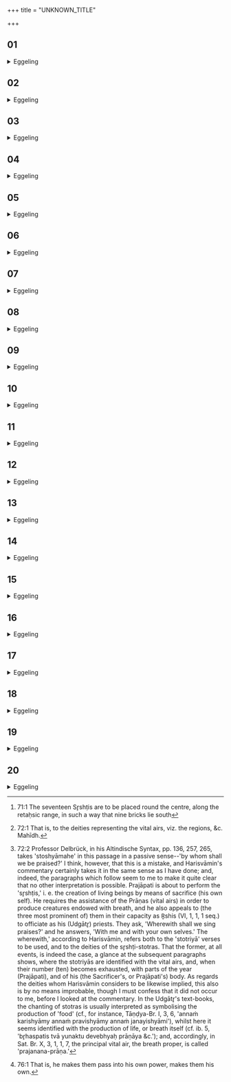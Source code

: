 +++
title = "UNKNOWN_TITLE"

+++


##  01
<details><summary>Eggeling</summary>

1. He then lays down the Srishṭis [^egg_142] (creations). For Prajāpati, having freed all beings from evil,

[^egg_142]: 71:1 The seventeen Sr̥shṭis are to be placed round the centre, along the retaḥsic range, in such a way that nine bricks lie south

from death, he now desired, 'May I produce creatures, may I procreate!'
</details>

##  02
<details><summary>Eggeling</summary>

2. He spake unto the vital airs [^egg_143], 'Together with you, I will here bring forth creatures!'--'Wherewith shall we sing praises [^egg_144]?'--'With me and with

[^egg_143]: 72:1 That is, to the deities representing the vital airs, viz. the regions, &c. Mahīdh.

[^egg_144]: 72:2 Professor Delbrück, in his Altindische Syntax, pp. 136, 257, 265, takes 'stoshyāmahe' in this passage in a passive sense--'by whom shall we be praised?' I think, however, that this is a mistake, and Harisvāmin's commentary certainly takes it in the same sense as I have done; and, indeed, the paragraphs which follow seem to me to make it quite clear that no other interpretation is possible. Prajāpati is about to perform the 'sr̥shṭis,' i. e. the creation of living beings by means of sacrifice (his own self). He requires the assistance of the Prāṇas (vital airs) in order to produce creatures endowed with breath, and he also appeals to (the three most prominent of) them in their capacity as R̥shis (VI, 1, 1, 1 seq.) to officiate as his (Udgātr̥) priests. They ask, 'Wherewith shall we sing praises?' and he answers, 'With me and with your own selves.' The wherewith,' according to Harisvāmin, refers both to the 'stotriyā' verses to be used, and to the deities of the sr̥shṭi-stotras. That the former, at all events, is indeed the case, a glance at the subsequent paragraphs shows, where the stotriyās are identified with the vital airs, and, when their number (ten) becomes exhausted, with parts of the year (Prajāpati), and of his (the Sacrificer's, or Prajāpati's) body. As regards the deities whom Harisvāmin considers to be likewise implied, this also is by no means improbable, though I must confess that it did not occur to me, before I looked at the commentary. In the Udgātr̥'s text-books, the chanting of stotras is usually interpreted as symbolising the production of 'food' (cf., for instance, Tāṇḍya-Br. I, 3, 6, 'annaṁ karishyāmy annaṁ pravishyāmy annaṁ janayishyāmi'), whilst here it seems identified with the production of life, or breath itself (cf. ib. 5, 'br̥haspatis tvā yunaktu devebhyaḥ prāṇāya &c.'); and, accordingly, in Sat. Br. X, 3, 1, 1, 7, the principal vital air, the breath proper, is called 'prajanana-prāṇa.'

yourselves!'--'So be it!' So they sang praises both with the vital airs and with Prajāpati; and whatsoever the gods do, that they do with praise, that--praise being sacrifice--they do with sacrifice. Hence (the words) 'they sang praises' recur with all (these bricks).
</details>

##  03
<details><summary>Eggeling</summary>

3. [They lay them down, with, Vāj. S. XIV, 2831], 'With one they sang praises,'--the one, doubtless, is speech: it is with speech they then sang praises;--'creatures were conceived,'--creatures indeed were now conceived;--'Prajāpati was the lord!'--Prajāpati indeed was now the lord.
</details>

##  04
<details><summary>Eggeling</summary>

4. 'With three they sang praises,'--there are three vital airs: the out-breathing, the up-breathing, and the through-breathing: it is with them they then sang praises;--'the Brahman was created,'--the priesthood indeed was now created;--'Brahmaṇaspati was the lord!' Brahmaṇaspati indeed was now the lord.
</details>

##  05
<details><summary>Eggeling</summary>

5. 'With five they sang praises,'--what (four) vital airs there are here, with mind as a fifth: it is with them they then sang praises;--'the living beings were created,'--the living beings indeed were now created;--'the lord of beings was the lord!'--the lord of beings indeed was now the lord.
</details>

##  06
<details><summary>Eggeling</summary>

6. 'With seven they sang praises,'--what seven vital airs there are here in the head: it is with them they then sang praises;--'the seven R̥shis were created,'--the seven R̥shis indeed were now created;--'the creator was the lord!'--the creator indeed was now the lord.
</details>

##  07
<details><summary>Eggeling</summary>

7. 'With nine they sang praises,'--there are nine vital airs, seven in the head, and two downward

ones: it is with them they then sang praises;--'the Fathers were created,'--the Fathers indeed were now created;--'Aditi was the ruler!'--Aditi indeed was now the ruler.
</details>

##  08
<details><summary>Eggeling</summary>

8. 'With eleven they sang praises,'--there are ten vital airs, and the trunk is the eleventh: it is therewith they then sang praises;--'the seasons were created,'--the seasons indeed were now created;--'the seasonal periods were the lords!'--the seasonal periods indeed were now the lords.
</details>

##  09
<details><summary>Eggeling</summary>

9. 'With thirteen they sang praises,'--there are ten vital airs, and two feet, and the trunk is the thirteenth: it is therewith they then sang praises;--'the months were created,'--the months indeed were now created;--'the year was the lord!' the year indeed was now the lord.
</details>

##  10
<details><summary>Eggeling</summary>

10. 'With fifteen they sang praises,'--there are ten fingers, four fore-arms and upper arms, and what is above the navel is the fifteenth: it is therewith they then sang praises the Kshatra was created,'--the nobility indeed was now created;--'Indra was the lord!'--Indra indeed was now the lord.
</details>

##  11
<details><summary>Eggeling</summary>

11. 'With seventeen they sang praises,'--there are ten toes, four thighs and shanks, two feet, and what is below the navel is the seventeenth: it is therewith they then sang praises the tame animals were created,'--the tame animals indeed were now created;--'Br̥haspati was the lord!'--Br̥haspati indeed was now the lord.
</details>

##  12
<details><summary>Eggeling</summary>

12. 'With nineteen they sang praises,'--there are ten fingers, and nine vital airs: it is with these they then sang praises;--'the Śūdra and Ārya were created,'--the Śūdra and Ārya indeed

were now created;--'the day and night were the rulers!'--the day and night indeed were now the rulers.
</details>

##  13
<details><summary>Eggeling</summary>

13. 'With twenty-one they sang praises,'--there are ten fingers, ten toes, and the trunk is the twenty-first: it is therewith that they then sang praises;--'the one-hoofed animals were created,'--the one-hoofed animals indeed were now created;--'Varuṇa was the lord!'--Varuṇa indeed was now the lord.
</details>

##  14
<details><summary>Eggeling</summary>

14. 'With twenty-three they sang praises,'--there are ten fingers, ten toes, two feet, and the trunk is the twenty-third: it is therewith they then sang praises;--'the small animals were created,'--the small animals indeed were now created;--'Pūshan was the lord!'--Pūshan indeed was now the lord.
</details>

##  15
<details><summary>Eggeling</summary>

15. 'With twenty-five they sang praises,'--there are ten fingers, ten toes, four limbs, and the trunk is the twenty-fifth: it is therewith they then sang praises;--'the wild animals were created,'--the wild animals indeed were now created;--'Vāyu was the lord!'--Vāyu indeed was now the lord.
</details>

##  16
<details><summary>Eggeling</summary>

16. 'With twenty-seven they sang praises,'--there are ten fingers, ten toes, four limbs, two feet, and the trunk is the twenty-seventh: it is therewith they then sang praises;--'Heaven and Earth went asunder,'--heaven and earth indeed now went asunder;--'the Vasus, Rudras and Ādityas separated along with them: they indeed were the lords!' and they indeed were now the lords.
</details>

##  17
<details><summary>Eggeling</summary>

17. 'With twenty-nine they sang praises;'--

there are ten fingers, ten toes, and nine vital airs: it is with these they then sang praises;--'the trees were created,'--the trees indeed were now created;--'Soma was the lord,'--Soma indeed was now the lord.
</details>

##  18
<details><summary>Eggeling</summary>

18. 'With thirty-one they sang praises,'--there are ten fingers, ten toes, ten vital airs, and the trunk is the thirty-first: it is therewith they then sang praises;--'the creatures were created,'--the creatures indeed were now created;--' the Yavas and Ayavas were the lords,'--the bright and dark fortnights indeed were now the lords.
</details>

##  19
<details><summary>Eggeling</summary>

19. 'With thirty-three they sang praises,'--there are ten fingers, ten toes, ten vital airs, two feet, and the trunk is the thirty-third: it is therewith they then sang praises;--'the living beings lay quiet,'--all living beings now indeed lay quiet;--'Prajāpati, the supreme, was the lord!'--Prajāpati, the supreme, indeed was now the lord.
</details>

##  20
<details><summary>Eggeling</summary>

20. These, then, are seventeen bricks he lays down,--the year, Prajāpati, is seventeenfold, he is the progenitor: it is thus by this seventeenfold year, by Prajāpati, the progenitor, that he caused these creatures to be generated. And what he generated, he created; and inasmuch as he created (sr̥j), therefore they are called creations (sr̥shṭi). Having created them, he made them enter his own self: and in like manner does the Sacrificer now cause these creatures to be generated by that seventeenfold year, by Prajāpati, the progenitor; and having created them, he makes them enter his own self [^egg_145]. On the

[^egg_145]: 76:1 That is, he makes them pass into his own power, makes them his own.

range of the Retaḥsic (he lays down these bricks): the Retaḥsic being the ribs, and the ribs the middle (of the body), it is in the very middle that he causes these creatures to enter him. He lays them on all sides: from all sides he thus makes these creatures to enter him.
</details>